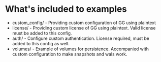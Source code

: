 # What's included to examples

- custom_config/ - Providing custom configuration of GG using plaintext
- license/ - Providing custom license of GG using plaintext. Valid license must be added to this config.
- auth/ - Configure custom authentication. License required, must be added to this config as well.
- volumes/ - Example of volumes for persistence. Accompanied with custom configuration to make snapshots and wals work.
